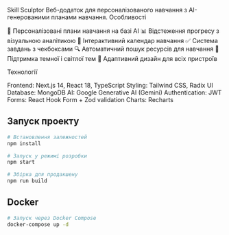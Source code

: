 Skill Sculptor
Веб-додаток для персоналізованого навчання з AI-генерованими планами навчання.
Особливості

🎯 Персоналізовані плани навчання на базі AI
📊 Відстеження прогресу з візуальною аналітикою
📅 Інтерактивний календар навчання
✅ Система завдань з чекбоксами
🔍 Автоматичний пошук ресурсів для навчання
🌙 Підтримка темної і світлої тем
📱 Адаптивний дизайн для всіх пристроїв

Технології

Frontend: Next.js 14, React 18, TypeScript
Styling: Tailwind CSS, Radix UI
Database: MongoDB
AI: Google Generative AI (Gemini)
Authentication: JWT
Forms: React Hook Form + Zod validation
Charts: Recharts

## Запуск проекту

```bash
# Встановлення залежностей
npm install

# Запуск у режимі розробки
npm start

# Збірка для продакшену
npm run build
```

## Docker

```bash
# Запуск через Docker Compose
docker-compose up -d
```
